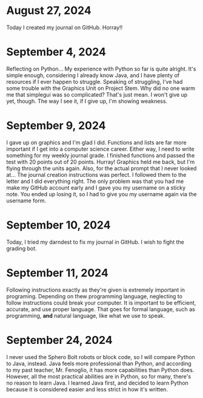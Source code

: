 # August 27, 2024
  Today I created my journal on GitHub. Horray!!

# September 4, 2024
  Reflecting on Python...
  My experience with Python so far is quite alright. It's simple enough, considering I already know Java, and I have plenty of resources if I ever happen to struggle. Speaking of struggling, I've had some trouble with the Graphics Unit on Project Stem. Why did no one warm me that simplegui was so complicated? That's just mean. I won't give up yet, though. The way I see it, if I give up, I'm showing weakness.

# September 9, 2024
  I gave up on graphics and I'm glad I did. Functions and lists are far more important if I get into a computer science career. Either way, I need to write something for my weekly journal grade. I finished functions and passed the test with 20 points out of 20 points. Hurray! Graphics held me back, but I'm flying through the units again.
  Also, for the actual prompt that I never looked at... The journal creation instructions was perfect. I followed them to the letter and I did everything right. The only problem was that you had me make my GitHub account early and I gave you my username on a sticky note. You ended up losing it, so I had to give you my username again via the username form.

# September 10, 2024
  Today, I tried my darndest to fix my journal in GitHub. I wish to fight the grading bot.

# September 11, 2024
  Following instructions exactly as they're given is extremely important in programing. Depending on thew programming language, neglecting to follow instructions could break your computer. It is important to be efficient, accurate, and use proper language. That goes for formal language, such as programming, **and** natural language, like what we use to speak.

# September 24, 2024
  I never used the Sphero Bolt robots or block code, so I will compare Python to Java, instead. Java feels more professional than Python, and according to my past teacher, Mr. Fenoglio, it has more capabilities than Python does. However, all the most practical abilities are in Python, so for many, there's no reason to learn Java. I learned Java first, and decided to learn Python because it is considered easier and less strict in how it's written.
